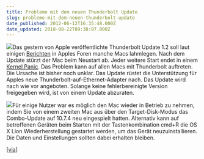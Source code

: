 ```yaml
---
title: Probleme mit dem neuen Thunderbolt Update
slug: probleme-mit-dem-neuen-thunderbolt-update
date_published: 2012-06-12T16:35:48.000Z
date_updated: 2018-08-22T09:38:07.000Z
---
```


[![](//picdump.thafaker.de/2012/06/panic-100x100.png)](__GHOST_URL__/probleme-mit-dem-neuen-thunderbolt-update/panic/)Das gestern von Apple veröffentlichte Thunderbolt Update 1.2 soll laut einigen [Berichten](https://discussions.apple.com/thread/4020399?start=0&amp;tstart=0) in Apples Foren manche Macs lahmlegen. Nach dem Update stürzt der Mac beim Neustart ab. Jeder weitere Start endet in einem [Kernel Panic](https://discussions.apple.com/thread/4021315?tstart=0). Das Problem kann auf allen Macs mit Thunderbolt auftreten. Die Ursache ist bisher noch unklar.  Das Update rüstet die Unterstützung für Apples neue Thunderbolt-auf-Ethernet-Adapter nach. Das Update wird nach wie vor angeboten. Solange keine fehlerbereinigte Version freigegeben wird, ist von einem Update abzuraten.

[![](//picdump.thafaker.de/2012/06/thunderboldupd.png)](__GHOST_URL__/probleme-mit-dem-neuen-thunderbolt-update/thunderboldupd/)Für einige Nutzer war es möglich den Mac wieder in Betrieb zu nehmen, indem Sie von einem zweiten Mac aus über den Target-Disk-Modus das Combo-Update auf 10.7.4 neu eingespielt hatten. Alternativ kann auf betroffenen Geräten beim Starten mit der Tastenkombination cmd+R die OS X Lion Wiederherstellung gestartet werden, um das Gerät neuzuinstallieren. Die Daten und Einstellungen sollten dabei erhalten bleiben.

[[via](http://www.heise.de/mac-and-i/meldung/Thunderbolt-Update-kann-Probleme-bereiten-1616421.html)]

